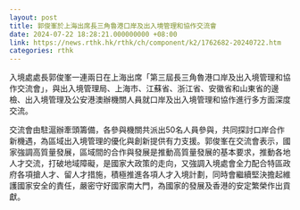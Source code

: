 ```yaml
---
layout: post
title: 郭俊峯於上海出席長三角魯港口岸及出入境管理和協作交流會
date: 2024-07-22 18:28:21.000000000 +08:00
link: https://news.rthk.hk/rthk/ch/component/k2/1762682-20240722.htm
categories: rthk
---
```


入境處處長郭俊峯一連兩日在上海出席「第三屆長三角魯港口岸及出入境管理和協作交流會」，與出入境管理局、上海市、江蘇省、浙江省、安徽省和山東省的邊檢、出入境管理及公安港澳辦機關人員就口岸及出入境管理和協作進行多方面深度交流。

交流會由駐滬辦牽頭籌備，各參與機關共派出50名人員參與，共同探討口岸合作新機遇，為區域出入境管理的優化與創新提供有力支援。郭俊峯在交流會表示，國家強調高質量發展，區域間的合作與發展是推動高質量發展的基本要求，推動各地人才交流，打破地域障礙，是國家大政策的走向，又強調入境處會全力配合特區政府各項搶人才、留人才措施，積極推進各項人才入境計劃，同時會繼續堅決擔起維護國家安全的責任，嚴密守好國家南大門，為國家的發展及香港的安定繁榮作出貢獻。
